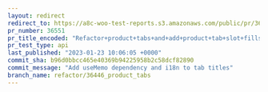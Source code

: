 ```yaml
---
layout: redirect
redirect_to: https://a8c-woo-test-reports.s3.amazonaws.com/public/pr/36551/api/index.html
pr_number: 36551
pr_title_encoded: "Refactor+product+tabs+and+add+product+tab+slot+fills"
pr_test_type: api
last_published: "2023-01-23 10:06:05 +0000"
commit_sha: b96d0bbcc465e40369b94225958b2c58dcf82890
commit_message: "Add useMemo dependency and i18n to tab titles"
branch_name: refactor/36446_product_tabs
---
```

